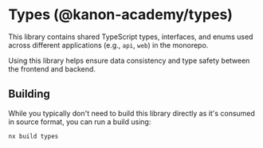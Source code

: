 # Types (@kanon-academy/types)

This library contains shared TypeScript types, interfaces, and enums used across different applications (e.g., `api`, `web`) in the monorepo.

Using this library helps ensure data consistency and type safety between the frontend and backend.

## Building

While you typically don't need to build this library directly as it's consumed in source format, you can run a build using:

```sh
nx build types
```
